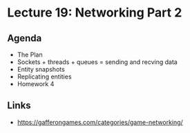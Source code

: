 # Lecture 19: Networking Part 2

## Agenda

+ The Plan
+ Sockets + threads + queues = sending and recving data
+ Entity snapshots
+ Replicating entities
+ Homework 4

## Links

+ https://gafferongames.com/categories/game-networking/
